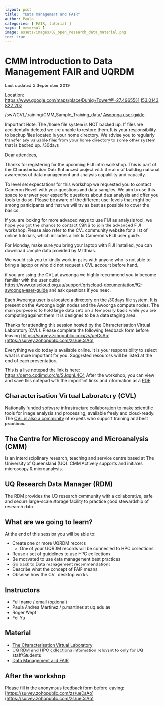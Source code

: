 ```yaml
---
layout: post
title:  "Data management and FAIR"
author: Paula
categories: [ FAIR, tutorial ]
tags: [ external ]
image: assets/images/02_open_research_data_material.png
toc: true
---
```

# CMM introduction to Data Management FAIR and UQRDM

Last updated 5 September 2019

Location: https://www.google.com/maps/place/Duhig+Tower/@-27.4965561,153.0143822,20z

 /sw7/CVL/training/CMM_Sample_Training_data/
 [Awoonga user guide](https://www.qriscloud.org.au/support/qriscloud-documentation/92-awoonga-user-guide)

Important Note: The /home file system is NOT backed up. If files are accidentally deleted we are unable to restore them. It is your responsibility to backup files located in your home directory. We advise you to regularly transfer any valuable files from your home directory to some other system that is backed up.
/30days


Dear attendees,


Thanks for registering for the upcoming FIJI intro workshop. This is part of the Characterisation Data Enhanced project with the aim of building national awareness of data management and analysis capability and capacity.

To level set expectations for this workshop we requested you to contact Cameron Novell with your questions and data samples. We aim to use this space to answer your especific questions about data analysis and offer you tools to do so. Please be aware of the different user levels that might be among participants and that we will try as best as possible to cover the basics.

If you are looking for more advaced ways to use FIJI as analysis tool, we hope you got the chance to contact CBNS to join the advanced FIJI workshop. Please also refer to the CVL community website for a list of online tutorials, which includes a link to Cameron's FIJI user guide.

For Monday, make sure you bring your laptop with FIJI installed, you can download sample data provided by Matthias.

We would ask you to kindly work in pairs with anyone who is not able to bring a laptop or who did not request a CVL account before hand.

if you are using the CVL at awoonga we highly recommend you to become familiar with the user guide https://www.qriscloud.org.au/support/qriscloud-documentation/92-awoonga-user-guide and ask questions if you need.




Each Awoonga user is allocated a directory on the /30days file system. It is present on the Awoonga login nodes and the Awoonga compute nodes. The main purpose is to hold large data sets on a temporary basis while you are computing against them. It is designed to be a data staging area.

Thanks for attending this session hosted by the Characterisation Virtual Laboratory (CVL). Please complete the following feedback form before leaving [https://survey.zohopublic.com/zs/ueCsAo](https://survey.zohopublic.com/zs/ueCsAo)

Everything we do today is available online. It is your responsibility to select what is more important for you.
Suggested resources will be listed at the end of each presentation.

This is a live notepad the link is here: https://demo.codimd.org/s/SJqgnL4C4
After the workshop, you can view and save this notepad with the important links and information as a [PDF](https://gitprint.com/Characterisation-Virtual-Laboratory/CVL_Community/blob/master/_posts/CMM19/2019-06-05-UQRDM-FAIR.md).

## Characterisation Virtual Laboratory (CVL)

Nationally funded software infrastructure collaboration
to make scientific tools for image analysis and processing, available freely and cloud-ready. The [CVL is also a community](https://characterisation-virtual-laboratory.github.io/CVL_Community/about) of experts who support training and best practices.

## The Centre for Microscopy and Microanalysis (CMM)

Is an interdisciplinary research, teaching and service centre based at The University of Queensland (UQ).
CMM Actively supports and initiates microscopy & microanalysis.

## UQ Research Data Manager (RDM)

The RDM provides the UQ research community with a collaborative, safe and secure large-scale storage facility to practice good stewardship of research data.

## What are we going to learn?

At the end of this session you will be able to:

* Create one or more UQRDM records
    * One of your UQRDM records will be connected to HPC collections
* Reuse a set of guidelines to use HPC collections
* Be motivated to use data management best practices
* Go back to Data management recommendations
* Describe what the concept of FAIR means
* Observe how the CVL desktop works

## Instructors

* Full name / email (optional)
* Paula Andrea Martinez / p.martinez at uq.edu.au
* Roger Wepf
* Fei Yu

## Material

* [The Characterisation Virtual Laboratory](https://demo.codimd.org/p/SJlh1PQAV#/)
* [UQ RDM and HPC collections](https://demo.codimd.org/p/Bygd78qXRV#/) information relevant to only for UQ staff/Students
* [Data Management and FAIR](https://demo.codimd.org/p/BJF9kXGRN#/)

## After the workshop

Please fill in the anonymous feedback form before leaving: [https://survey.zohopublic.com/zs/ueCsAo](https://survey.zohopublic.com/zs/ueCsAo)
